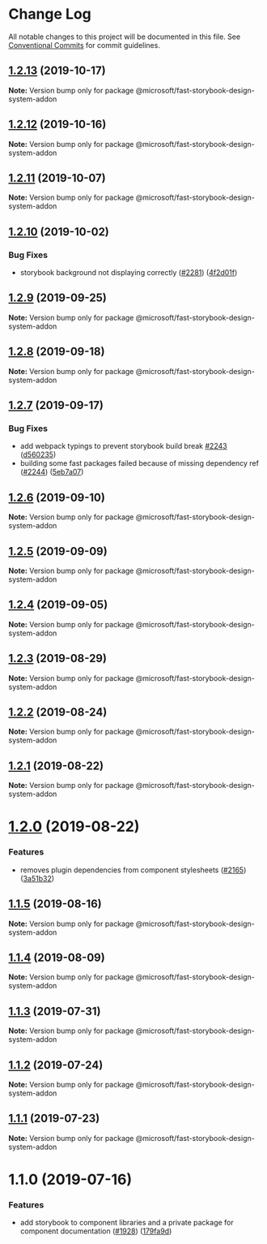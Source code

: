 # Change Log

All notable changes to this project will be documented in this file.
See [Conventional Commits](https://conventionalcommits.org) for commit guidelines.

## [1.2.13](https://github.com/Microsoft/fast-dna/compare/@microsoft/fast-storybook-design-system-addon@1.2.12...@microsoft/fast-storybook-design-system-addon@1.2.13) (2019-10-17)

**Note:** Version bump only for package @microsoft/fast-storybook-design-system-addon





## [1.2.12](https://github.com/Microsoft/fast-dna/compare/@microsoft/fast-storybook-design-system-addon@1.2.11...@microsoft/fast-storybook-design-system-addon@1.2.12) (2019-10-16)

**Note:** Version bump only for package @microsoft/fast-storybook-design-system-addon





## [1.2.11](https://github.com/Microsoft/fast-dna/compare/@microsoft/fast-storybook-design-system-addon@1.2.10...@microsoft/fast-storybook-design-system-addon@1.2.11) (2019-10-07)

**Note:** Version bump only for package @microsoft/fast-storybook-design-system-addon





## [1.2.10](https://github.com/Microsoft/fast-dna/compare/@microsoft/fast-storybook-design-system-addon@1.2.9...@microsoft/fast-storybook-design-system-addon@1.2.10) (2019-10-02)


### Bug Fixes

* storybook background not displaying correctly ([#2281](https://github.com/Microsoft/fast-dna/issues/2281)) ([4f2d01f](https://github.com/Microsoft/fast-dna/commit/4f2d01f))





## [1.2.9](https://github.com/Microsoft/fast-dna/compare/@microsoft/fast-storybook-design-system-addon@1.2.8...@microsoft/fast-storybook-design-system-addon@1.2.9) (2019-09-25)

**Note:** Version bump only for package @microsoft/fast-storybook-design-system-addon





## [1.2.8](https://github.com/Microsoft/fast-dna/compare/@microsoft/fast-storybook-design-system-addon@1.2.7...@microsoft/fast-storybook-design-system-addon@1.2.8) (2019-09-18)

**Note:** Version bump only for package @microsoft/fast-storybook-design-system-addon





## [1.2.7](https://github.com/Microsoft/fast-dna/compare/@microsoft/fast-storybook-design-system-addon@1.2.6...@microsoft/fast-storybook-design-system-addon@1.2.7) (2019-09-17)


### Bug Fixes

* add webpack typings to prevent storybook build break [#2243](https://github.com/Microsoft/fast-dna/issues/2243) ([d560235](https://github.com/Microsoft/fast-dna/commit/d560235))
* building some fast packages failed because of missing dependency ref ([#2244](https://github.com/Microsoft/fast-dna/issues/2244)) ([5eb7a07](https://github.com/Microsoft/fast-dna/commit/5eb7a07))





## [1.2.6](https://github.com/Microsoft/fast-dna/compare/@microsoft/fast-storybook-design-system-addon@1.2.5...@microsoft/fast-storybook-design-system-addon@1.2.6) (2019-09-10)

**Note:** Version bump only for package @microsoft/fast-storybook-design-system-addon





## [1.2.5](https://github.com/Microsoft/fast-dna/compare/@microsoft/fast-storybook-design-system-addon@1.2.4...@microsoft/fast-storybook-design-system-addon@1.2.5) (2019-09-09)

**Note:** Version bump only for package @microsoft/fast-storybook-design-system-addon





## [1.2.4](https://github.com/Microsoft/fast-dna/compare/@microsoft/fast-storybook-design-system-addon@1.2.3...@microsoft/fast-storybook-design-system-addon@1.2.4) (2019-09-05)

**Note:** Version bump only for package @microsoft/fast-storybook-design-system-addon





## [1.2.3](https://github.com/Microsoft/fast-dna/compare/@microsoft/fast-storybook-design-system-addon@1.2.2...@microsoft/fast-storybook-design-system-addon@1.2.3) (2019-08-29)

**Note:** Version bump only for package @microsoft/fast-storybook-design-system-addon





## [1.2.2](https://github.com/Microsoft/fast-dna/compare/@microsoft/fast-storybook-design-system-addon@1.2.1...@microsoft/fast-storybook-design-system-addon@1.2.2) (2019-08-24)

**Note:** Version bump only for package @microsoft/fast-storybook-design-system-addon





## [1.2.1](https://github.com/Microsoft/fast-dna/compare/@microsoft/fast-storybook-design-system-addon@1.2.0...@microsoft/fast-storybook-design-system-addon@1.2.1) (2019-08-22)

**Note:** Version bump only for package @microsoft/fast-storybook-design-system-addon





# [1.2.0](https://github.com/Microsoft/fast-dna/compare/@microsoft/fast-storybook-design-system-addon@1.1.5...@microsoft/fast-storybook-design-system-addon@1.2.0) (2019-08-22)


### Features

* removes plugin dependencies from component stylesheets ([#2165](https://github.com/Microsoft/fast-dna/issues/2165)) ([3a51b32](https://github.com/Microsoft/fast-dna/commit/3a51b32))





## [1.1.5](https://github.com/Microsoft/fast-dna/compare/@microsoft/fast-storybook-design-system-addon@1.1.4...@microsoft/fast-storybook-design-system-addon@1.1.5) (2019-08-16)

**Note:** Version bump only for package @microsoft/fast-storybook-design-system-addon





## [1.1.4](https://github.com/Microsoft/fast-dna/compare/@microsoft/fast-storybook-design-system-addon@1.1.3...@microsoft/fast-storybook-design-system-addon@1.1.4) (2019-08-09)

**Note:** Version bump only for package @microsoft/fast-storybook-design-system-addon





## [1.1.3](https://github.com/Microsoft/fast-dna/compare/@microsoft/fast-storybook-design-system-addon@1.1.2...@microsoft/fast-storybook-design-system-addon@1.1.3) (2019-07-31)

**Note:** Version bump only for package @microsoft/fast-storybook-design-system-addon





## [1.1.2](https://github.com/Microsoft/fast-dna/compare/@microsoft/fast-storybook-design-system-addon@1.1.1...@microsoft/fast-storybook-design-system-addon@1.1.2) (2019-07-24)

**Note:** Version bump only for package @microsoft/fast-storybook-design-system-addon





## [1.1.1](https://github.com/Microsoft/fast-dna/compare/@microsoft/fast-storybook-design-system-addon@1.1.0...@microsoft/fast-storybook-design-system-addon@1.1.1) (2019-07-23)

**Note:** Version bump only for package @microsoft/fast-storybook-design-system-addon





# 1.1.0 (2019-07-16)


### Features

* add storybook to component libraries and a private package for component documentation ([#1928](https://github.com/Microsoft/fast-dna/issues/1928)) ([179fa9d](https://github.com/Microsoft/fast-dna/commit/179fa9d))
